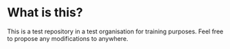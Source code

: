 # What is this?
This is a test repository in a test organisation for training purposes. Feel free to propose any modifications to anywhere. 
